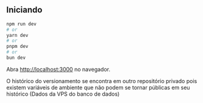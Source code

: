## Iniciando 

```bash
npm run dev
# or
yarn dev
# or
pnpm dev
# or
bun dev
```

Abra [http://localhost:3000](http://localhost:3000) no navegador.



O histórico do versionamento se encontra em outro repositório privado pois existem variáveis de ambiente que não podem se tornar públicas em seu histórico (Dados da VPS do banco de dados)

